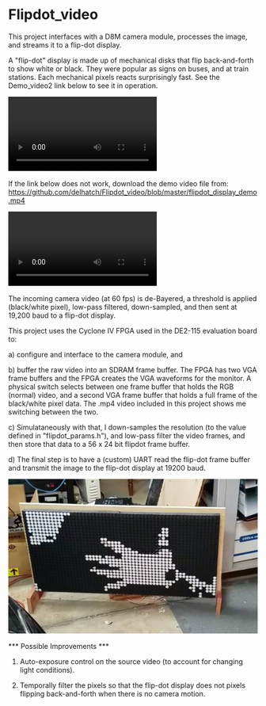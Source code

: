 # Flipdot_video

This project interfaces with a D8M camera module, processes the image, and streams it to a flip-dot display.

A "flip-dot" display is made up of mechanical disks that flip back-and-forth to show white or black. They were popular as signs on buses, and at train stations. Each mechanical pixels reacts surprisingly fast. See the Demo_video2 link below to see it in operation.

![Demo_video1](https://github.com/delhatch/Flipdot_video/blob/master/flipdot_display_hardware.mp4)

If the link below does not work, download the demo video file from: https://github.com/delhatch/Flipdot_video/blob/master/flipdot_display_demo.mp4

![Demo_video2](https://github.com/delhatch/Flipdot_video/blob/master/flipdot_display_demo.mp4)

The incoming camera video (at 60 fps) is de-Bayered, a threshold is applied (black/white pixel), low-pass filtered, down-sampled, and then sent at 19,200 baud to a flip-dot display.

This project uses the Cyclone IV FPGA used in the DE2-115 evaluation board to:

a) configure and interface to the camera module, and

b) buffer the raw video into an SDRAM frame buffer. The FPGA has two VGA frame buffers and the FPGA creates the VGA waveforms for the monitor. A physical switch selects between one frame buffer that holds the RGB (normal) video, and a second VGA frame buffer that holds a full frame of the black/white pixel data. The .mp4 video included in this project shows me switching between the two.

c) Simulataneously with that, I down-samples the resolution (to the value defined in "flipdot_params.h"), and low-pass filter the video frames,  and then store that data to a 56 x 24 bit flipdot frame buffer.

d) The final step is to have a (custom) UART read the flip-dot frame buffer and transmit the image to the flip-dot display at 19200 baud.

![image](https://github.com/delhatch/Flipdot_video/blob/master/flipdot_sign.JPG)

*** Possible Improvements ***

1) Auto-exposure control on the source video (to account for changing light conditions).

2) Temporally filter the pixels so that the flip-dot display does not pixels flipping back-and-forth when there is no camera motion.
